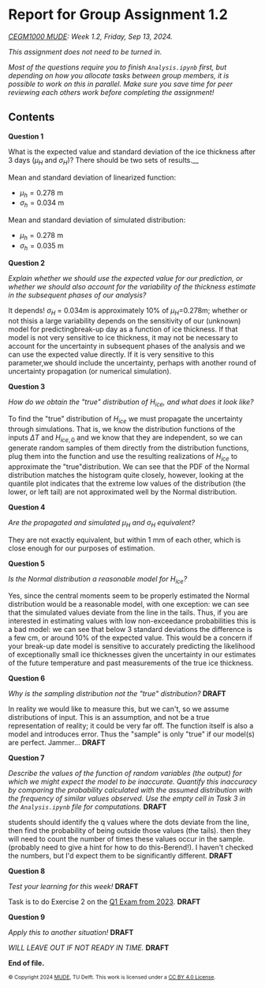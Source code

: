 # Report for Group Assignment 1.2

*[CEGM1000 MUDE](http://mude.citg.tudelft.nl/): Week 1.2, Friday, Sep 13, 2024.*

_This assignment does not need to be turned in._

_Most of the questions require you to finish `Analysis.ipynb` first, but depending on how you allocate tasks between group members, it is possible to work on this in parallel. Make sure you save time for peer reviewing each others work before completing the assignment!_

## Contents

**Question 1**

What is the expected value and standard deviation of the ice thickness after 3 days ($\mu_H$ and $\sigma_H$)? There should be two sets of results.__


Mean and standard deviation of linearized function:
- $\mu_h = 0.278$ m
- $\sigma_h = 0.034$ m


Mean and standard deviation of simulated distribution:
- $\mu_h = 0.278$ m
- $\sigma_h = 0.035$ m

**Question 2**

_Explain whether we should use the expected value for our prediction, or whether we should also account for the variability of the thickness estimate in the subsequent phases of our analysis?_

It depends! $\sigma_H$ = 0.034m is approximately 10% of $\mu_H=$0.278m; whether or not thisis a large variability depends on the sensitivity of our (unknown) model for predictingbreak-up day as a function of ice thickness. If that model is not very sensitive to ice thickness, it may not be necessary to account for the uncertainty in subsequent phases of the analysis and we can use the expected value directly. If it is very sensitive to this parameter,we should include the uncertainty, perhaps with another round of uncertainty propagation (or numerical simulation).

**Question 3**

_How do we obtain the "true" distribution of $H_{ice}$, and what does it look like?_

To find the "true" distribution of $H_{ice}$ we must propagate the uncertainty through simulations. That is, we know the distribution functions of the inputs $\Delta T$ and $H_{ice,0}$ and we know that they are independent, so we can generate random samples of them directly from the distribution functions, plug them into the function and use the resulting realizations of $H_{ice}$ to approximate the "true"distribution. We can see that the PDF of the Normal distribution matches the histogram quite closely, however, looking at the quantile plot indicates that the extreme low values of the distribution (the lower, or left tail) are not approximated well by the Normal distribution.

**Question 4**

_Are the propagated and simulated $\mu_H$ and $\sigma_H$ equivalent?_

They are not exactly equivalent, but within 1 mm of each other, which is close enough for our purposes of estimation.

**Question 5**

_Is the Normal distribution a reasonable model for $H_{ice}$?_

Yes, since the central moments seem to be properly estimated the Normal distribution would be a reasonable model, with one exception: we can see that the simulated values deviate from the line in the tails. Thus, if you are interested in estimating values with low non-exceedance probabilities this is a bad model: we can see that below 3 standard deviations the difference is a few cm, or around 10% of the expected value. This would be a concern if your break-up date model is sensitive to accurately predicting the likelihood of exceptionally small ice thicknesses given the uncertainty in our estimates of the future temperature and past measurements of the true ice thickness.

**Question 6**

_Why is the sampling distribution not the "true" distribution?_ **DRAFT**

In reality we would like to measure this, but we can't, so we assume distributions of input. This is an assumption, and not be a true representation of reality; it could be very far off. The function itself is also a model and introduces error. Thus the "sample" is only "true" if our model(s) are perfect. Jammer... **DRAFT**

**Question 7**

_Describe the values of the function of random variables (the output) for which we might expect the model to be inaccurate. Quantify this inaccuracy by comparing the probability calculated with the assumed distribution with the frequency of similar values observed. Use the empty cell in Task 3 in the `Analysis.ipynb` file for computations._ **DRAFT**

students should identify the q values where the dots deviate from the line, then find the probability of being outside those values (the tails). then they will need to count the number of times these values occur in the sample. (probably need to give a hint for how to do this-Berend!). I haven't checked the numbers, but I'd expect them to be significantly different. **DRAFT**

**Question 8**

_Test your learning for this week!_ **DRAFT**

Task is to do Exercise 2 on the [Q1 Exam from 2023](https://mude.citg.tudelft.nl/2024/files/Exams/23_Q1.html). **DRAFT**

**Question 9**

_Apply this to another situation!_ **DRAFT**

_WILL LEAVE OUT IF NOT READY IN TIME._ **DRAFT**


**End of file.**

<span style="font-size: 75%">
&copy; Copyright 2024 <a rel="MUDE" href="http://mude.citg.tudelft.nl/">MUDE</a>, TU Delft. This work is licensed under a <a rel="license" href="http://creativecommons.org/licenses/by/4.0/">CC BY 4.0 License</a>.